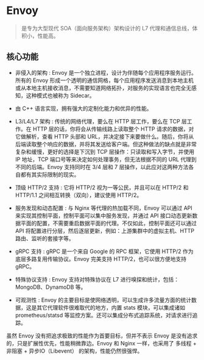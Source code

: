 # Envoy

>  是专为大型现代 SOA（面向服务架构）架构设计的 L7 代理和通信总线，体积小，性能高。

## 核心功能

* 非侵入的架构 : Envoy 是一个独立进程，设计为伴随每个应用程序服务运行。所有的 Envoy 形成一个透明的通信网格，每个应用程序发送消息到本地主机或从本地主机接收消息，不需要知道网络拓扑，对服务的实现语言也完全无感知，这种模式也被称为 Sidecar。

* 由 C++ 语言实现，拥有强大的定制化能力和优异的性能。

* L3/L4/L7 架构 : 传统的网络代理，要么在 HTTP 层工作，要么在 TCP 层工作。在 HTTP 层的话，你将会从传输线路上读取整个 HTTP 请求的数据，对它做解析，查看 HTTP 头部和 URL，并决定接下来要做什么。随后，你将从后端读取整个响应的数据，并将其发送给客户端。但这种做法的缺点就是非常复杂和缓慢，更好的选择是下沉到 TCP 层操作：只读取和写入字节，并使用 IP 地址，TCP 端口号等来决定如何处理事务，但无法根据不同的 URL 代理到不同的后端。Envoy 支持同时在 3/4 层和 7 层操作，以此应对这两种方法各自都有其实际限制的现实。

* 顶级 HTTP/2 支持 : 它将 HTTP/2 视为一等公民，并且可以在 HTTP/2 和 HTTP/1.1 之间相互转换（双向），建议使用 HTTP/2。

* 服务发现和动态配置 : 与 Nginx 等代理的热加载不同，Envoy 可以通过 API 来实现其控制平面，控制平面可以集中服务发现，并通过 API 接口动态更新数据平面的配置，不需要重启数据平面的代理。不仅如此，控制平面还可以通过 API 将配置进行分层，然后逐层更新，例如：上游集群中的虚拟主机、HTTP 路由、监听的套接字等。

* gRPC 支持 : gRPC 是一个来自 Google 的 RPC 框架，它使用 HTTP/2 作为底层多路复用传输协议。Envoy 完美支持 HTTP/2，也可以很方便地支持 gRPC。

* 特殊协议支持 : Envoy 支持对特殊协议在 L7 进行嗅探和统计，包括：MongoDB、DynamoDB 等。

* 可观测性 : Envoy 的主要目标是使网络透明，可以生成许多流量方面的统计数据，这是其它代理软件很难取代的地方，内置 stats 模块，可以集成诸如 prometheus/statsd 等监控方案。还可以集成分布式追踪系统，对请求进行追踪。

虽然 Envoy 没有把追求极致的性能作为首要目标，但并不表示 Envoy 是没有追求的，只是扩展性优先，性能稍微靠边。Envoy 和 Nginx 一样，也采用了 多线程 + 非阻塞 + 异步IO（Libevent） 的架构，性能仍然很强悍。
